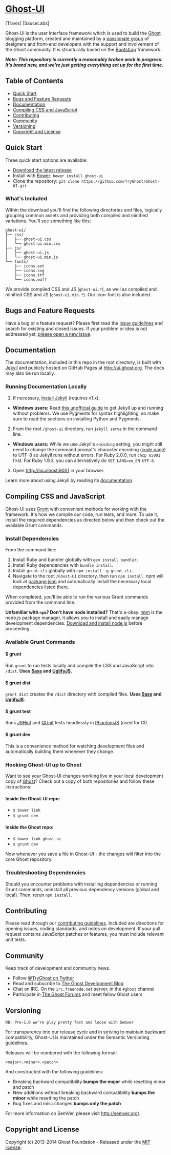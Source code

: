 # [Ghost-UI](http://github.com/TryGhost/Ghost-UI)
[Travis] [SauceLabs]

Ghost-UI is the user interface framework which is used to build the [Ghost](http://ghost.org) blogging platform, created and maintained by a [passionate group](http://github.com/TryGhost/Ghost-UI/contributors) of designers and front-end developers with the support and involvement of the Ghost community. It is structurally based on the [Bootstrap](http://getbootstrap.com) framework.

***Note: This repository is currently a reasonably broken work in progress. It's brand new, and we're just getting everything set up for the first time.***


## Table of Contents

- [Quick Start](#quick-start)
- [Bugs and Feature Requests](#bugs-and-feature-requests)
- [Documentation](#documentation)
- [Compiling CSS and JavaScript](#compiling-css-and-javascript)
- [Contributing](#contributing)
- [Community](#community)
- [Versioning](#versioning)
- [Copyright and License](#copyright-and-license)


## Quick Start

Three quick start options are available:

- [Download the latest release](https://github.com/TryGhost/Ghost-UI/releases)
- Install with [Bower](http://bower.io): `bower install ghost-ui`
- Clone the repository: `git clone https://github.com/TryGhost/Ghost-UI.git`


### What's Included

Within the download you'll find the following directories and files, logically grouping common assets and providing both compiled and minified variations. You'll see something like this:

```
ghost-ui/
├── css/
│   ├── ghost-ui.css
│   └── ghost-ui.min.css
├── js/
│   ├── ghost-ui.js
│   └── ghost-ui.min.js
└── fonts/
    ├── icons.eot
    ├── icons.svg
    ├── icons.ttf
    └── icons.woff
```

We provide compiled CSS and JS (`ghost-ui.*`), as well as compiled and minified CSS and JS (`ghost-ui.min.*`). Our icon-font is also included.


## Bugs and Feature Requests

Have a bug or a feature request? Please first read the [issue guidelines](https://github.com/TryGhost/Ghost-UI/blob/master/CONTRIBUTING.md#using-the-issue-tracker) and search for existing and closed issues. If your problem or idea is not addressed yet, [please open a new issue](https://github.com/TryGhost/Ghost-UI/issues/new).


## Documentation

The documentation, included in this repo in the root directory, is built with [Jekyll](http://jekyllrb.com) and publicly hosted on GitHub Pages at <http://ui.ghost.org>. The docs may also be run locally.

### Running Documentation Locally

1. If necessary, [install Jekyll](http://jekyllrb.com/docs/installation) (requires v1.x).
  - **Windows users:** Read [this unofficial guide](https://github.com/juthilo/run-jekyll-on-windows/) to get Jekyll up and running without problems. We use Pygments for syntax highlighting, so make sure to read the sections on installing Python and Pygments.
2. From the root `/ghost-ui` directory, run `jekyll serve` in the command line.
  - **Windows users:** While we use Jekyll's `encoding` setting, you might still need to change the command prompt's character encoding ([code page](http://en.wikipedia.org/wiki/Windows_code_page)) to UTF-8 so Jekyll runs without errors. For Ruby 2.0.0, run `chcp 65001` first. For Ruby 1.9.3, you can alternatively do `SET LANG=en_EN.UTF-8`.
3. Open <http://localhost:9001> in your browser.

Learn more about using Jekyll by reading its [documentation](http://jekyllrb.com/docs/home/).


## Compiling CSS and JavaScript

Ghost-UI uses [Grunt](http://gruntjs.com/) with convenient methods for working with the framework. It's how we compile our code, run tests, and more. To use it, install the required dependencies as directed below and then check out the available Grunt commands.


### Install Dependencies

From the command line:

1. Install Ruby and bundler globally with `gem install bundler`.
2. Install Ruby dependencies with `bundle install`.
3. Install `grunt-cli` globally with `npm install -g grunt-cli`.
4. Navigate to the root `/Ghost-UI` directory, then run `npm install`. npm will look at [package.json](https://github.com/TryGhost/Ghost-UI/blob/master/package.json) and automatically install the necessary local dependencies listed there.

When completed, you'll be able to run the various Grunt commands provided from the command line.

**Unfamiliar with `npm`? Don't have node installed?** That's a-okay. [npm](http://npmjs.org/) is the node.js package manager, it allows you to install and easily manage development dependencies. [Download and install node.js](http://nodejs.org/download/) before proceeding.


### Available Grunt Commands

#### $ grunt
Run `grunt` to run tests locally and compile the CSS and JavaScript into `/dist`. **Uses [Sass](http://sass-lang.com/) and [UglifyJS](http://lisperator.net/uglifyjs/).**

#### $ grunt dist
`grunt dist` creates the `/dist` directory with compiled files. **Uses [Sass](http://sass-lang.com/) and [UglifyJS](http://lisperator.net/uglifyjs/).**

#### $ grunt test
Runs [JSHint](http://jshint.com) and [QUnit](http://qunitjs.com/) tests headlessly in [PhantomJS](http://phantomjs.org/) (used for CI).

#### $ grunt dev
This is a convenience method for watching development files and automatically building them whenever they change.

### Hooking Ghost-UI up to Ghost

Want to see your Ghost-UI changes working live in your local development copy of [Ghost](http://github.com/TryGhost/Ghost)? Check out a copy of both repositories and follow these instructions:

#### Inside the Ghost-UI repo:

* `$ bower link`
* `$ grunt dev`

#### Inside the Ghost repo:

* `$ bower link ghost-ui`
* `$ grunt dev`

Now whenever you save a file in Ghost-UI - the changes will filter into the core Ghost repository.

### Troubleshooting Dependencies

Should you encounter problems with installing dependencies or running Grunt commands, uninstall all previous dependency versions (global and local). Then, rerun `npm install`.


## Contributing

Please read through our [contributing guidelines](https://github.com/TryGhost/Ghost-UI/blob/master/CONTRIBUTING.md). Included are directions for opening issues, coding standards, and notes on development. If your pull request contains JavaScript patches or features, you must include relevant unit tests.


## Community

Keep track of development and community news.

- Follow [@TryGhost on Twitter](http://twitter.com/TryGhost)
- Read and subscribe to [The Ghost Development Blog](http://dev.ghost.org)
- Chat on IRC. On the `irc.freenode.net` server, in the `#ghost` channel
- Participate in [The Ghost Forums](https://ghost.org/forum/) and meet fellow Ghost users


## Versioning

`NB: Pre-1.0 we're play pretty fast and loose with Semver`

For transparency into our release cycle and in striving to maintain backward compatibility, Ghost-UI is maintained under the Semantic Versioning guidelines.

Releases will be numbered with the following format:

`<major>.<minor>.<patch>`

And constructed with the following guidelines:

- Breaking backward compatibility **bumps the major** while resetting minor and patch
- New additions without breaking backward compatibility **bumps the minor** while resetting the patch
- Bug fixes and misc changes **bumps only the patch**

For more information on SemVer, please visit <http://semver.org/>.


## Copyright and License

Copyright (c) 2013-2014 Ghost Foundation - Released under the [MIT license](LICENSE).
